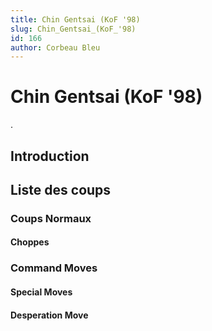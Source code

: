 ```yaml
---
title: Chin Gentsai (KoF '98)
slug: Chin_Gentsai_(KoF_'98)
id: 166
author: Corbeau Bleu
---
```


# Chin Gentsai (KoF '98)

.

## Introduction

## Liste des coups

### Coups Normaux

#### Choppes

### Command Moves

#### Special Moves

#### Desperation Move

